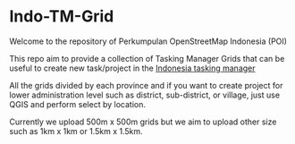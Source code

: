 # Indo-TM-Grid
Welcome to the repository of Perkumpulan OpenStreetMap Indonesia (POI)

This repo aim to provide a collection of Tasking Manager Grids that can be useful to create new task/project in the [Indonesia tasking manager](https://tasks-indonesia.hotosm.org/)

All the grids divided by each province and if you want to create project for lower administration level such as district, sub-district, or village, just use QGIS and perform select by location.

Currently we upload 500m x 500m grids but we aim to upload other size such as 1km x 1km or 1.5km x 1.5km.
